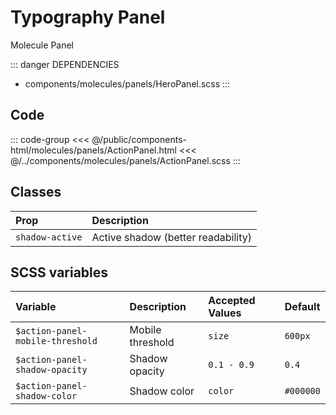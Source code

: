 # Typography Panel
<Badge type="info">Molecule</Badge> <Badge type="info">Panel</Badge>

::: danger DEPENDENCIES
 - components/molecules/panels/HeroPanel.scss
:::

## Code

<div class="dev-section">
    <!--@include: ../../public/components-html/molecules/panels/ActionPanel.html -->
</div>

::: code-group
<<< @/public/components-html/molecules/panels/ActionPanel.html
<<< @/../components/molecules/panels/ActionPanel.scss
:::

## Classes

| Prop             | Description                                     |
|:-----------------|:------------------------------------------------|
| `shadow-active`  | Active shadow (better readability)              |

## SCSS variables

| Variable                         | Description      | Accepted Values | Default   |
|:---------------------------------|:-----------------|:----------------|:----------|
| `$action-panel-mobile-threshold` | Mobile threshold | `size`          | `600px`   |
| `$action-panel-shadow-opacity`   | Shadow opacity   | `0.1 - 0.9`     | `0.4`     |
| `$action-panel-shadow-color`     | Shadow color     | `color`         | `#000000` |

<style lang="scss">
@import "../../theme.scss";

$action-panel-shadow-color: $primary-color;
$hero-panel-shadow-color: $primary-color;

@import "components/molecules/panels/HeroPanel.scss";
@import "components/molecules/panels/ActionPanel.scss";
</style>